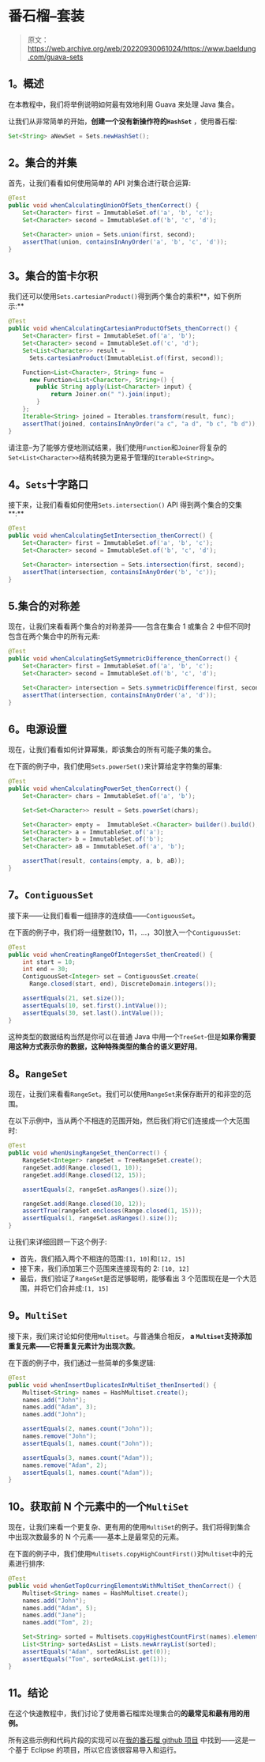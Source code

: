# 番石榴–套装

> 原文：<https://web.archive.org/web/20220930061024/https://www.baeldung.com/guava-sets>

## 1。概述

在本教程中，我们将举例说明如何最有效地利用 Guava 来处理 Java 集合。

让我们从非常简单的开始，**创建一个没有新操作符的`HashSet`** ，使用番石榴:

```java
Set<String> aNewSet = Sets.newHashSet();
```

## 2。集合的并集

首先，让我们看看如何使用简单的 API 对集合进行联合运算:

```java
@Test
public void whenCalculatingUnionOfSets_thenCorrect() {
    Set<Character> first = ImmutableSet.of('a', 'b', 'c');
    Set<Character> second = ImmutableSet.of('b', 'c', 'd');

    Set<Character> union = Sets.union(first, second);
    assertThat(union, containsInAnyOrder('a', 'b', 'c', 'd'));
}
```

## 3。集合的笛卡尔积

我们还可以使用`Sets.cartesianProduct()`得到两个集合的乘积**，如下例所示:**

```java
@Test
public void whenCalculatingCartesianProductOfSets_thenCorrect() {
    Set<Character> first = ImmutableSet.of('a', 'b');
    Set<Character> second = ImmutableSet.of('c', 'd');
    Set<List<Character>> result =
      Sets.cartesianProduct(ImmutableList.of(first, second));

    Function<List<Character>, String> func =
      new Function<List<Character>, String>() {
        public String apply(List<Character> input) {
            return Joiner.on(" ").join(input);
        }
    };
    Iterable<String> joined = Iterables.transform(result, func);
    assertThat(joined, containsInAnyOrder("a c", "a d", "b c", "b d"));
}
```

请注意–为了能够方便地测试结果，我们使用`Function`和`Joiner`将复杂的`Set<List<Character>>`结构转换为更易于管理的`Iterable<String>`。

## 4。`Sets`十字路口

接下来，让我们看看如何使用`Sets.intersection()` API 得到两个集合的交集**:**

```java
@Test
public void whenCalculatingSetIntersection_thenCorrect() {
    Set<Character> first = ImmutableSet.of('a', 'b', 'c');
    Set<Character> second = ImmutableSet.of('b', 'c', 'd');

    Set<Character> intersection = Sets.intersection(first, second);
    assertThat(intersection, containsInAnyOrder('b', 'c'));
}
```

## 5.集合的对称差

现在，让我们来看看两个集合的对称差异——包含在集合 1 或集合 2 中但不同时包含在两个集合中的所有元素:

```java
@Test
public void whenCalculatingSetSymmetricDifference_thenCorrect() {
    Set<Character> first = ImmutableSet.of('a', 'b', 'c');
    Set<Character> second = ImmutableSet.of('b', 'c', 'd');

    Set<Character> intersection = Sets.symmetricDifference(first, second);
    assertThat(intersection, containsInAnyOrder('a', 'd'));
}
```

## 6。电源设置

现在，让我们看看如何计算幂集，即该集合的所有可能子集的集合。

在下面的例子中，我们使用`Sets.powerSet()`来计算给定字符集的幂集:

```java
@Test
public void whenCalculatingPowerSet_thenCorrect() {
    Set<Character> chars = ImmutableSet.of('a', 'b');

    Set<Set<Character>> result = Sets.powerSet(chars);

    Set<Character> empty =  ImmutableSet.<Character> builder().build();
    Set<Character> a = ImmutableSet.of('a');
    Set<Character> b = ImmutableSet.of('b');
    Set<Character> aB = ImmutableSet.of('a', 'b');

    assertThat(result, contains(empty, a, b, aB));
}
```

## 7。`ContiguousSet`

接下来——让我们看看一组排序的连续值——`ContiguousSet`。

在下面的例子中，我们将一组整数[10，11，…，30]放入一个`ContiguousSet`:

```java
@Test
public void whenCreatingRangeOfIntegersSet_thenCreated() {
    int start = 10;
    int end = 30;
    ContiguousSet<Integer> set = ContiguousSet.create(
      Range.closed(start, end), DiscreteDomain.integers());

    assertEquals(21, set.size());
    assertEquals(10, set.first().intValue());
    assertEquals(30, set.last().intValue());
}
```

这种类型的数据结构当然是你可以在普通 Java 中用一个`TreeSet`-但是**如果你需要用这种方式表示你的数据，这种特殊类型的集合的语义更好用**。

## 8。`RangeSet`

现在，让我们来看看`RangeSet`。我们可以使用`RangeSet`来保存断开的和非空的范围。

在以下示例中，当从两个不相连的范围开始，然后我们将它们连接成一个大范围时:

```java
@Test
public void whenUsingRangeSet_thenCorrect() {
    RangeSet<Integer> rangeSet = TreeRangeSet.create();
    rangeSet.add(Range.closed(1, 10));
    rangeSet.add(Range.closed(12, 15));

    assertEquals(2, rangeSet.asRanges().size());

    rangeSet.add(Range.closed(10, 12));
    assertTrue(rangeSet.encloses(Range.closed(1, 15)));
    assertEquals(1, rangeSet.asRanges().size());
}
```

让我们来详细回顾一下这个例子:

*   首先，我们插入两个不相连的范围:`[1, 10]`和`[12, 15]`
*   接下来，我们添加第三个范围来连接现有的 2: `[10, 12]`
*   最后，我们验证了`RangeSet`是否足够聪明，能够看出 3 个范围现在是一个大范围，并将它们合并成:`[1, 15]`

## 9。`MultiSet`

接下来，我们来讨论如何使用`Multiset`。与普通集合相反， **a `Multiset`支持添加重复元素——它将重复元素计为出现次数**。

在下面的例子中，我们通过一些简单的多集逻辑:

```java
@Test
public void whenInsertDuplicatesInMultiSet_thenInserted() {
    Multiset<String> names = HashMultiset.create();
    names.add("John");
    names.add("Adam", 3);
    names.add("John");

    assertEquals(2, names.count("John"));
    names.remove("John");
    assertEquals(1, names.count("John"));

    assertEquals(3, names.count("Adam"));
    names.remove("Adam", 2);
    assertEquals(1, names.count("Adam"));
}
```

## 10。获取前 N 个元素中的一个`MultiSet`

现在，让我们来看一个更复杂、更有用的使用`MultiSet`的例子。我们将得到集合中出现次数最多的 N 个元素——基本上是最常见的元素。

在下面的例子中，我们使用`Multisets.copyHighCountFirst()`对`Multiset`中的元素进行排序:

```java
@Test
public void whenGetTopOcurringElementsWithMultiSet_thenCorrect() {
    Multiset<String> names = HashMultiset.create();
    names.add("John");
    names.add("Adam", 5);
    names.add("Jane");
    names.add("Tom", 2);

    Set<String> sorted = Multisets.copyHighestCountFirst(names).elementSet();
    List<String> sortedAsList = Lists.newArrayList(sorted);
    assertEquals("Adam", sortedAsList.get(0));
    assertEquals("Tom", sortedAsList.get(1));
}
```

## 11。结论

在这个快速教程中，我们讨论了使用番石榴库处理集合的**的最常见和最有用的用例。**

所有这些示例和代码片段的实现可以在[我的番石榴 github 项目](https://web.archive.org/web/20221113112047/https://github.com/eugenp/tutorials/tree/master/guava-modules/guava-collections-set "The Github Project with the impl of all examples using Guava Collections") 中找到——这是一个基于 Eclipse 的项目，所以它应该很容易导入和运行。